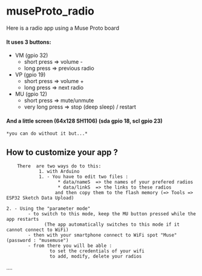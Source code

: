 # museProto_radio
Here is a radio app using a Muse Proto board

#### It uses 3 buttons:
   - VM (gpio 32)
        - short press => volume -
        - long press => previous radio
   - VP (gpio 19)
        - short press => volume +
        - long press => next radio
   - MU (gpio 12)
        - short press => mute/unmute
        - very long press => stop (deep sleep) / restart
        
#### And a little screen (64x128 SH1106) (sda gpio 18, scl gpio 23)
   	*you can do without it but...*
         
        
## How to customize your app ?

        There  are two ways do to this:
        	    1. with Arduino
            	1. - You have to edit two files :
                   	   * data/nameS  => the names of your prefered radios
                   	   * data/linkS  => the links to these radios
            	      and then copy them to the flash memory (=> Tools =>  ESP32 Sketch Data Upload)
            
    2. - Using the "parameter mode"  
            - to switch to this mode, keep the MU button pressed while the app restarts
                  (The app automatically switches to this mode if it cannot connect to WiFi)
            - then with your smartphone connect to WiFi spot "Muse" (password : "musemuse")
            - from there you will be able :
                    to set the credentials of your wifi
                    to add, modify, delete your radios
            
 ....                    
